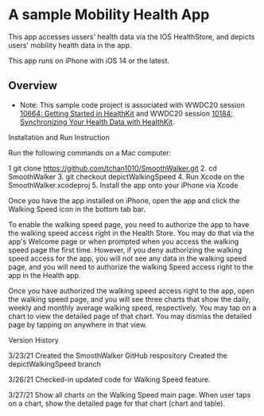 # A sample Mobility Health App

This app accesses ussers' health data via the IOS HealthStore, and depicts users' mobility
health data in the app. 

This app runs on iPhone with iOS 14 or the latest.

## Overview

- Note: This sample code project is associated with WWDC20 session [10664: Getting Started in HealthKit](https://developer.apple.com/wwdc20/10664/) and WWDC20 session [10184: Synchronizing Your Health Data with HealthKit](https://developer.apple.com/wwdc20/10184/).


Installation and Run Instruction 

Run the following commands on a Mac computer:

1  git clone https://github.com/tchan1010/SmoothWalker.git
2. cd SmoothWalker
3. git checkout depictWalkingSpeed
4. Run Xcode on the SmoothWalker.xcodeproj
5. Install the app onto your iPhone via Xcode

Once you have the app installed on iPhone, open the app and 
click the Walking Speed icon in the bottom tab bar. 

To enable the walking speed page, you need to authorize the
app to have the walking speed access right in the Health Store.
You may do that via the app's Welcome page or when prompted 
when you access the walking speed page the first time. However, 
if you deny authorizing the walking speed access for the app, 
you will not see any data in the walking speed page, and you 
will need to authorize the walking Speed access right to the
app in the Health app.  

Once you have authorized the walking speed access right to the
app, open the walking speed page, and you will see three charts
that show the daily, weekly and monthly average walking speed, 
respectively. You may tap on a chart to view the detailed page
of that chart. You may dismiss the detailed page by tapping on 
anywhere in that view.


Version History

3/23/21  Created the SmoothWalker GitHub respository
         Created the depictWalkingSpeed branch

3/26/21  Checked-in updated code for Walking Speed feature.

3/27/21  Show all charts on the Walking Speed main page.
         When user taps on a chart, show the detailed page 
         for that chart (chart and table).
